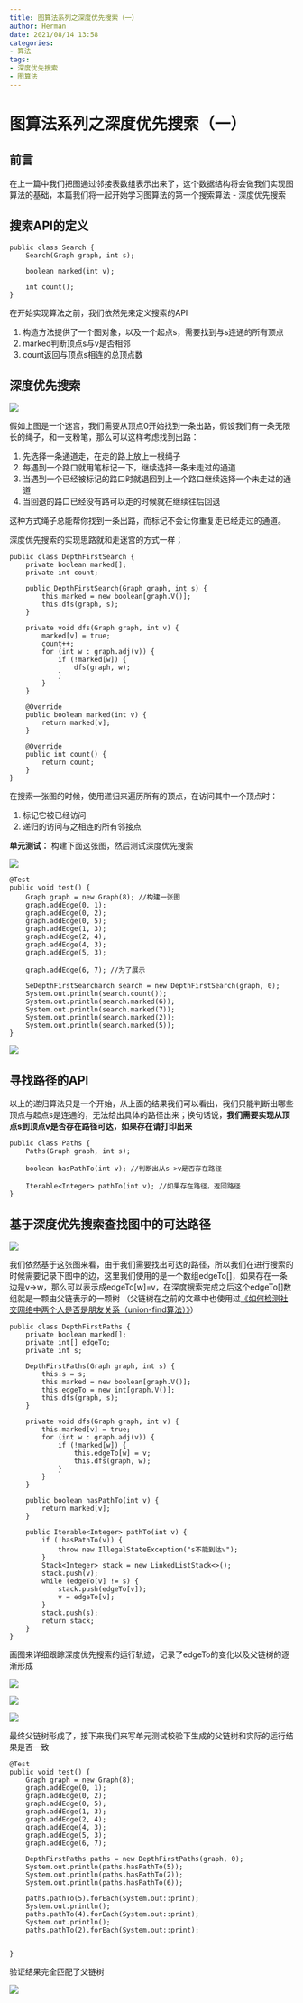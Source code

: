```yaml
---
title: 图算法系列之深度优先搜索（一）
author: Herman
date: 2021/08/14 13:58
categories:
- 算法
tags:
- 深度优先搜索
- 图算法
---
```


# 图算法系列之深度优先搜索（一）

## 前言
在上一篇中我们把图通过邻接表数组表示出来了，这个数据结构将会做我们实现图算法的基础，本篇我们将一起开始学习图算法的第一个搜索算法 - 深度优先搜索


## 搜索API的定义

```
public class Search {
    Search(Graph graph, int s);

    boolean marked(int v);
    
    int count();
}
```

在开始实现算法之前，我们依然先来定义搜索的API
1. 构造方法提供了一个图对象，以及一个起点s，需要找到与s连通的所有顶点
2. marked判断顶点s与v是否相邻
3. count返回与顶点s相连的总顶点数

## 深度优先搜索
![](https://raw.githubusercontent.com/silently9527/images/main/b0e06abdd6f540978af8f3e7a6c00f15%7Etplv-k3u1fbpfcp-zoom-1.image)

假如上图是一个迷宫，我们需要从顶点0开始找到一条出路，假设我们有一条无限长的绳子，和一支粉笔，那么可以这样考虑找到出路：
1. 先选择一条通道走，在走的路上放上一根绳子
2. 每遇到一个路口就用笔标记一下，继续选择一条未走过的通道
3. 当遇到一个已经被标记的路口时就退回到上一个路口继续选择一个未走过的通道
4. 当回退的路口已经没有路可以走的时候就在继续往后回退

这种方式绳子总能帮你找到一条出路，而标记不会让你重复走已经走过的通道。

深度优先搜索的实现思路就和走迷宫的方式一样；

```
public class DepthFirstSearch {
    private boolean marked[]; 
    private int count;

    public DepthFirstSearch(Graph graph, int s) {
        this.marked = new boolean[graph.V()];
        this.dfs(graph, s);
    }

    private void dfs(Graph graph, int v) {
        marked[v] = true;
        count++;
        for (int w : graph.adj(v)) {
            if (!marked[w]) {
                dfs(graph, w);
            }
        }
    }

    @Override
    public boolean marked(int v) {
        return marked[v];
    }

    @Override
    public int count() {
        return count;
    }
}
```

在搜索一张图的时候，使用递归来遍历所有的顶点，在访问其中一个顶点时：
1. 标记它被已经访问
2. 递归的访问与之相连的所有邻接点


**单元测试：**
构建下面这张图，然后测试深度优先搜索

![](https://raw.githubusercontent.com/silently9527/images/main/7c7556f2ba204332b7d920d5b58c71d5%7Etplv-k3u1fbpfcp-zoom-1.image)

```
@Test
public void test() {
    Graph graph = new Graph(8); //构建一张图
    graph.addEdge(0, 1);
    graph.addEdge(0, 2);
    graph.addEdge(0, 5);
    graph.addEdge(1, 3);
    graph.addEdge(2, 4);
    graph.addEdge(4, 3);
    graph.addEdge(5, 3);
    
    graph.addEdge(6, 7); //为了展示

    SeDepthFirstSearcharch search = new DepthFirstSearch(graph, 0);
    System.out.println(search.count());
    System.out.println(search.marked(6));
    System.out.println(search.marked(7));
    System.out.println(search.marked(2));
    System.out.println(search.marked(5));
}

```

![](https://raw.githubusercontent.com/silently9527/images/main/322bab4a5e7e45008684ea286e9be503%7Etplv-k3u1fbpfcp-zoom-1.image)


## 寻找路径的API
以上的递归算法只是一个开始，从上面的结果我们可以看出，我们只能判断出哪些顶点与起点s是连通的，无法给出具体的路径出来；换句话说，**我们需要实现从顶点s到顶点v是否存在路径可达，如果存在请打印出来**

```
public class Paths {
    Paths(Graph graph, int s);
    
    boolean hasPathTo(int v); //判断出从s->v是否存在路径
    
    Iterable<Integer> pathTo(int v); //如果存在路径，返回路径
}
```


## 基于深度优先搜索查找图中的可达路径


![](https://raw.githubusercontent.com/silently9527/images/main/7d8547f0ac3143939aa2e5ce9ea23277%7Etplv-k3u1fbpfcp-zoom-1.image)

我们依然基于这张图来看，由于我们需要找出可达的路径，所以我们在进行搜索的时候需要记录下图中的边，这里我们使用的是一个数组edgeTo[]，如果存在一条边是v->w，那么可以表示成edgeTo[w]=v，在深度搜索完成之后这个edgeTo[]数组就是一颗由父链表示的一颗树
（父链树在之前的文章中也使用过[《如何检测社交网络中两个人是否是朋友关系（union-find算法）》](https://juejin.cn/post/6930395454739841037)）


```
public class DepthFirstPaths {
    private boolean marked[];
    private int[] edgeTo;
    private int s;

    DepthFirstPaths(Graph graph, int s) {
        this.s = s;
        this.marked = new boolean[graph.V()];
        this.edgeTo = new int[graph.V()];
        this.dfs(graph, s);
    }

    private void dfs(Graph graph, int v) {
        this.marked[v] = true;
        for (int w : graph.adj(v)) {
            if (!marked[w]) {
                this.edgeTo[w] = v;
                this.dfs(graph, w);
            }
        }
    }

    public boolean hasPathTo(int v) {
        return marked[v];
    }

    public Iterable<Integer> pathTo(int v) {
        if (!hasPathTo(v)) {
            throw new IllegalStateException("s不能到达v");
        }
        Stack<Integer> stack = new LinkedListStack<>();
        stack.push(v);
        while (edgeTo[v] != s) {
            stack.push(edgeTo[v]);
            v = edgeTo[v];
        }
        stack.push(s);
        return stack;
    }
}
```

画图来详细跟踪深度优先搜索的运行轨迹，记录了edgeTo的变化以及父链树的逐渐形成

![](https://raw.githubusercontent.com/silently9527/images/main/df521e755a8a4a2ab64e3647bfa37709%7Etplv-k3u1fbpfcp-zoom-1.image)

![](https://raw.githubusercontent.com/silently9527/images/main/708c04bce39146e9bf37c1ada3fdeba3%7Etplv-k3u1fbpfcp-zoom-1.image)

![](https://raw.githubusercontent.com/silently9527/images/main/80f4afebaec24bfba794dc66fca116de%7Etplv-k3u1fbpfcp-zoom-1.image)


最终父链树形成了，接下来我们来写单元测试校验下生成的父链树和实际的运行结果是否一致

```
@Test
public void test() {
    Graph graph = new Graph(8);
    graph.addEdge(0, 1);
    graph.addEdge(0, 2);
    graph.addEdge(0, 5);
    graph.addEdge(1, 3);
    graph.addEdge(2, 4);
    graph.addEdge(4, 3);
    graph.addEdge(5, 3);
    graph.addEdge(6, 7);

    DepthFirstPaths paths = new DepthFirstPaths(graph, 0);
    System.out.println(paths.hasPathTo(5));
    System.out.println(paths.hasPathTo(2));
    System.out.println(paths.hasPathTo(6));

    paths.pathTo(5).forEach(System.out::print);
    System.out.println();
    paths.pathTo(4).forEach(System.out::print);
    System.out.println();
    paths.pathTo(2).forEach(System.out::print);


}
```

验证结果完全匹配了父链树

![](https://raw.githubusercontent.com/silently9527/images/main/1cb5b06a5ebc4e318ac4d72e7114106b%7Etplv-k3u1fbpfcp-zoom-1.image)

